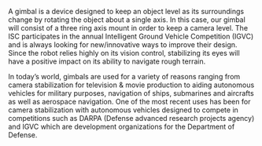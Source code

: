 A gimbal is a device designed to keep an object level as its surroundings change by rotating the object about a single axis. In this case, our gimbal will consist of a three ring axis mount in order to keep a camera level. The ISC participates in the annual Intelligent Ground Vehicle Competition (IGVC) and is always looking for new/innovative ways to improve their design. Since the robot relies highly on its vision control, stabilizing its eyes will have a positive impact on its ability to navigate rough terrain.

In today’s world, gimbals are used for a variety of reasons ranging from camera stabilization for television & movie production to aiding autonomous vehicles for military purposes, navigation of ships, submarines and aircrafts as well as aerospace navigation. One of the most recent uses has been for camera stabilization with autonomous vehicles designed to compete in competitions such as DARPA (Defense advanced research projects agency) and IGVC which are development organizations for the Department of Defense.